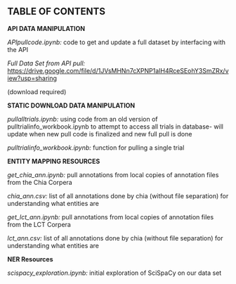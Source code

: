 ## TABLE OF CONTENTS

**API DATA MANIPULATION**

*APIpullcode.ipynb:* code to get and update a full dataset by interfacing with the API

*Full Data Set from API pull:* https://drive.google.com/file/d/1JVsMHNn7cXPNP1aIH4RceSEohY3SmZRx/view?usp=sharing

(download required)

**STATIC DOWNLOAD DATA MANIPULATION**

*pullalltrials.ipynb:* using code from an old version of pulltrialinfo_workbook.ipynb to attempt to access all trials in database- 
will update when new pull code is finalized and new full pull is done

*pulltrialinfo_workbook.ipynb:* function for pulling a single trial

**ENTITY MAPPING RESOURCES**

*get_chia_ann.ipynb:* pull annotations from local copies of annotation files from the Chia Corpera

*chia_ann.csv:* list of all annotations done by chia (without file separation) for understanding what entities are

*get_lct_ann.ipynb:* pull annotations from local copies of annotation files from the LCT Corpera

*lct_ann.csv:* list of all annotations done by chia (without file separation) for understanding what entities are

**NER Resources**

*scispacy_exploration.ipynb:* initial exploration of SciSpaCy on our data set
